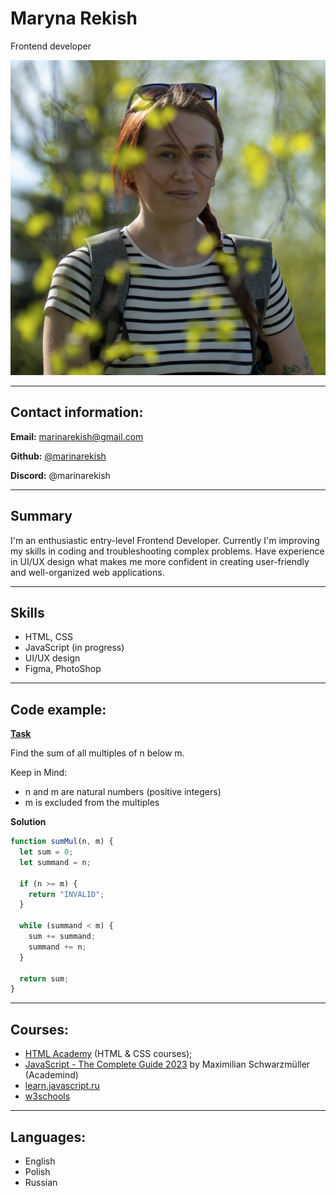 # Maryna Rekish

Frontend developer

![CV image](./img/CVimg.jpg "CVimg")

---

## Contact information:

**Email:** [marinarekish@gmail.com](mailto:marinarekish@gmail.com)

**Github:** [@marinarekish](https://github.com/marinarekish)

**Discord:** @marinarekish

---

## Summary

I'm an enthusiastic entry-level Frontend Developer.
Currently I'm improving my skills in coding and troubleshooting complex problems.
Have experience in UI/UX design what makes me more confident in creating user-friendly and well-organized web applications.

---

## Skills

- HTML, CSS
- JavaScript (in progress)
- UI/UX design
- Figma, PhotoShop

---

## Code example:

[**Task**](https://www.codewars.com/kata/57241e0f440cd279b5000829)

Find the sum of all multiples of n below m.

Keep in Mind:

- n and m are natural numbers (positive integers)
- m is excluded from the multiples

**Solution**

```js
function sumMul(n, m) {
  let sum = 0;
  let summand = n;

  if (n >= m) {
    return "INVALID";
  }

  while (summand < m) {
    sum += summand;
    summand += n;
  }

  return sum;
}
```

---

## Courses:

- [HTML Academy](https://htmlacademy.ru) (HTML & CSS courses);
- [JavaScript - The Complete Guide 2023](https://www.udemy.com/course/javascript-the-complete-guide-2020-beginner-advanced/) by Maximilian Schwarzmüller (Academind)
- [learn.javascript.ru](https://learn.javascript.ru/)
- [w3schools](https://www.w3schools.com/)

---

## Languages:

- English
- Polish
- Russian
